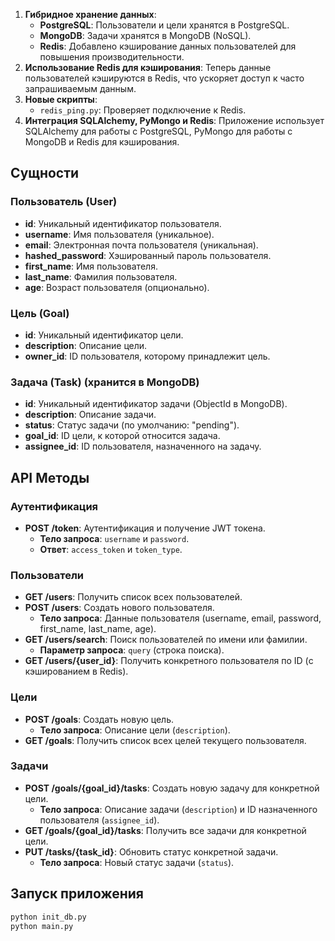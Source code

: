
1. **Гибридное хранение данных**:
   - **PostgreSQL**: Пользователи и цели хранятся в PostgreSQL.
   - **MongoDB**: Задачи хранятся в MongoDB (NoSQL).
   - **Redis**: Добавлено кэширование данных пользователей для повышения производительности.
2. **Использование Redis для кэширования**: Теперь данные пользователей кэшируются в Redis, что ускоряет доступ к часто запрашиваемым данным.
3. **Новые скрипты**:
   - `redis_ping.py`: Проверяет подключение к Redis.
4. **Интеграция SQLAlchemy, PyMongo и Redis**: Приложение использует SQLAlchemy для работы с PostgreSQL, PyMongo для работы с MongoDB и Redis для кэширования.

## Сущности

### Пользователь (User)
- **id**: Уникальный идентификатор пользователя.
- **username**: Имя пользователя (уникальное).
- **email**: Электронная почта пользователя (уникальная).
- **hashed_password**: Хэшированный пароль пользователя.
- **first_name**: Имя пользователя.
- **last_name**: Фамилия пользователя.
- **age**: Возраст пользователя (опционально).

### Цель (Goal)
- **id**: Уникальный идентификатор цели.
- **description**: Описание цели.
- **owner_id**: ID пользователя, которому принадлежит цель.

### Задача (Task) (хранится в MongoDB)
- **id**: Уникальный идентификатор задачи (ObjectId в MongoDB).
- **description**: Описание задачи.
- **status**: Статус задачи (по умолчанию: "pending").
- **goal_id**: ID цели, к которой относится задача.
- **assignee_id**: ID пользователя, назначенного на задачу.

## API Методы

### Аутентификация
- **POST /token**: Аутентификация и получение JWT токена.
  - **Тело запроса**: `username` и `password`.
  - **Ответ**: `access_token` и `token_type`.

### Пользователи
- **GET /users**: Получить список всех пользователей.
- **POST /users**: Создать нового пользователя.
  - **Тело запроса**: Данные пользователя (username, email, password, first_name, last_name, age).
- **GET /users/search**: Поиск пользователей по имени или фамилии.
  - **Параметр запроса**: `query` (строка поиска).
- **GET /users/{user_id}**: Получить конкретного пользователя по ID (с кэшированием в Redis).

### Цели
- **POST /goals**: Создать новую цель.
  - **Тело запроса**: Описание цели (`description`).
- **GET /goals**: Получить список всех целей текущего пользователя.

### Задачи
- **POST /goals/{goal_id}/tasks**: Создать новую задачу для конкретной цели.
  - **Тело запроса**: Описание задачи (`description`) и ID назначенного пользователя (`assignee_id`).
- **GET /goals/{goal_id}/tasks**: Получить все задачи для конкретной цели.
- **PUT /tasks/{task_id}**: Обновить статус конкретной задачи.
  - **Тело запроса**: Новый статус задачи (`status`).

## Запуск приложения
   ```bash
   python init_db.py
   python main.py